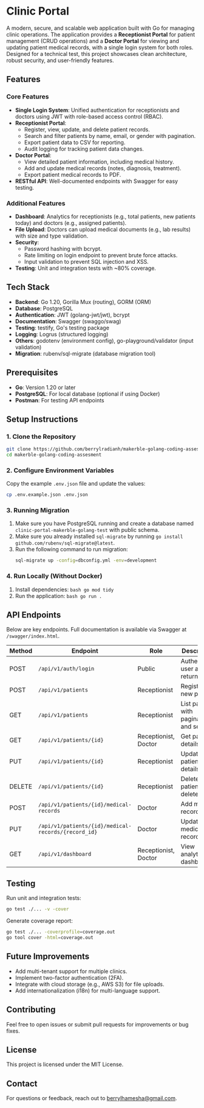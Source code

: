 # Clinic Portal

A modern, secure, and scalable web application built with Go for managing clinic operations. The application provides a **Receptionist Portal** for patient management (CRUD operations) and a **Doctor Portal** for viewing and updating patient medical records, with a single login system for both roles. Designed for a technical test, this project showcases clean architecture, robust security, and user-friendly features.

## Features

### Core Features
- **Single Login System**: Unified authentication for receptionists and doctors using JWT with role-based access control (RBAC).
- **Receptionist Portal**:
  - Register, view, update, and delete patient records.
  - Search and filter patients by name, email, or gender with pagination.
  - Export patient data to CSV for reporting.
  - Audit logging for tracking patient data changes.
- **Doctor Portal**:
  - View detailed patient information, including medical history.
  - Add and update medical records (notes, diagnosis, treatment).
  - Export patient medical records to PDF.
- **RESTful API**: Well-documented endpoints with Swagger for easy testing.

### Additional Features
- **Dashboard**: Analytics for receptionists (e.g., total patients, new patients today) and doctors (e.g., assigned patients).
- **File Upload**: Doctors can upload medical documents (e.g., lab results) with size and type validation.
- **Security**:
  - Password hashing with bcrypt.
  - Rate limiting on login endpoint to prevent brute force attacks.
  - Input validation to prevent SQL injection and XSS.
- **Testing**: Unit and integration tests with ~80% coverage.

## Tech Stack
- **Backend**: Go 1.20, Gorilla Mux (routing), GORM (ORM)
- **Database**: PostgreSQL
- **Authentication**: JWT (golang-jwt/jwt), bcrypt
- **Documentation**: Swagger (swaggo/swag)
- **Testing**: testify, Go's testing package
- **Logging**: Logrus (structured logging)
- **Others**: godotenv (environment config), go-playground/validator (input validation)
- **Migration**: rubenv/sql-migrate (database migration tool)

## Prerequisites
- **Go**: Version 1.20 or later
- **PostgreSQL**: For local database (optional if using Docker)
- **Postman**: For testing API endpoints

## Setup Instructions

### 1. Clone the Repository
```bash
git clone https://github.com/berrylradianh/makerble-golang-coding-assesment.git
cd makerble-golang-coding-assesment
```

### 2. Configure Environment Variables
Copy the example `.env.json` file and update the values:
```bash
cp .env.example.json .env.json
```

### 3. Running Migration
  1. Make sure you have PostgreSQL running and create a database named `clinic-portal-makerble-golang-test` with public schema.
  2. Make sure you already installed `sql-migrate` by running `go install github.com/rubenv/sql-migrate@latest`.
  3. Run the following command to run migration:
     ```bash
     sql-migrate up -config=dbconfig.yml -env=development
     ```

### 4. Run Locally (Without Docker)
  1. Install dependencies:
    ```bash
    go mod tidy
    ```
  2. Run the application:
    ```bash
    go run .
    ```


## API Endpoints
Below are key endpoints. Full documentation is available via Swagger at `/swagger/index.html`.

| Method | Endpoint                     | Role           | Description                              |
|--------|------------------------------|----------------|------------------------------------------|
| POST   | `/api/v1/auth/login`         | Public         | Authenticate user and return JWT         |
| POST   | `/api/v1/patients`           | Receptionist   | Register a new patient                   |
| GET    | `/api/v1/patients`           | Receptionist   | List patients with pagination and search |
| GET    | `/api/v1/patients/{id}`      | Receptionist, Doctor | Get patient details                |
| PUT    | `/api/v1/patients/{id}`      | Receptionist   | Update patient details                   |
| DELETE | `/api/v1/patients/{id}`      | Receptionist   | Delete patient (soft delete)             |
| POST   | `/api/v1/patients/{id}/medical-records` | Doctor | Add medical record                    |
| PUT    | `/api/v1/patients/{id}/medical-records/{record_id}` | Doctor | Update medical record     |
| GET    | `/api/v1/dashboard`          | Receptionist, Doctor | View analytics dashboard           |

## Testing
Run unit and integration tests:
```bash
go test ./... -v -cover
```

Generate coverage report:
```bash
go test ./... -coverprofile=coverage.out
go tool cover -html=coverage.out
```

## Future Improvements
- Add multi-tenant support for multiple clinics.
- Implement two-factor authentication (2FA).
- Integrate with cloud storage (e.g., AWS S3) for file uploads.
- Add internationalization (i18n) for multi-language support.

## Contributing
Feel free to open issues or submit pull requests for improvements or bug fixes.

## License
This project is licensed under the MIT License.

## Contact
For questions or feedback, reach out to [berrylhamesha@gmail.com](mailto:berrylhamesha@gmail.com).
